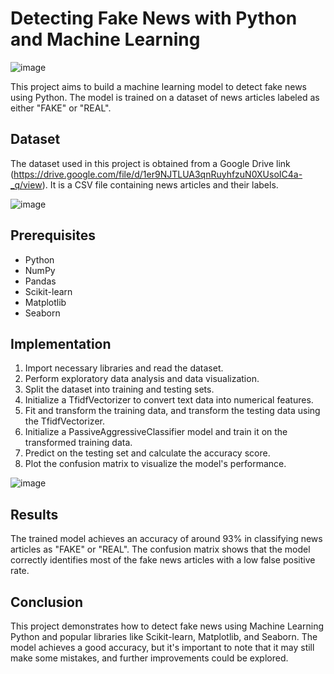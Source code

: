 # Detecting Fake News with Python and Machine Learning
![image](https://github.com/HAQ-NAWAZ-MALIK/Google-Colab-projects/assets/86514900/c7ae3000-ca76-458f-9408-6955cf64f9ed)

This project aims to build a machine learning model to detect fake news using Python. The model is trained on a dataset of news articles labeled as either "FAKE" or "REAL".

## Dataset

The dataset used in this project is obtained from a Google Drive link (https://drive.google.com/file/d/1er9NJTLUA3qnRuyhfzuN0XUsoIC4a-_q/view). It is a CSV file containing news articles and their labels.

![image](https://github.com/HAQ-NAWAZ-MALIK/Google-Colab-projects/assets/86514900/1a5ea29a-ceb0-453f-ab85-50a14058c716)



## Prerequisites

- Python
- NumPy
- Pandas
- Scikit-learn
- Matplotlib
- Seaborn

## Implementation

1. Import necessary libraries and read the dataset.
2. Perform exploratory data analysis and data visualization.
3. Split the dataset into training and testing sets.
4. Initialize a TfidfVectorizer to convert text data into numerical features.
5. Fit and transform the training data, and transform the testing data using the TfidfVectorizer.
6. Initialize a PassiveAggressiveClassifier model and train it on the transformed training data.
7. Predict on the testing set and calculate the accuracy score.
8. Plot the confusion matrix to visualize the model's performance.

![image](https://github.com/HAQ-NAWAZ-MALIK/Google-Colab-projects/assets/86514900/c6a770cb-7301-4950-8de5-5d3933524869)

## Results

The trained model achieves an accuracy of around 93% in classifying news articles as "FAKE" or "REAL". The confusion matrix shows that the model correctly identifies most of the fake news articles with a low false positive rate.

## Conclusion

This project demonstrates how  to detect fake news using Machine Learning Python and popular libraries like Scikit-learn, Matplotlib, and Seaborn. The model achieves a good accuracy, but it's important to note that it may still make some mistakes, and further improvements could be explored.
